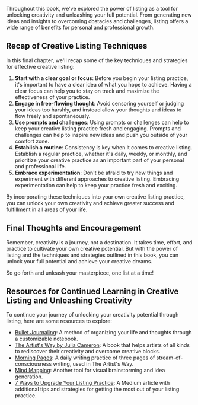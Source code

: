 

Throughout this book, we've explored the power of listing as a tool for unlocking creativity and unleashing your full potential. From generating new ideas and insights to overcoming obstacles and challenges, listing offers a wide range of benefits for personal and professional growth.

Recap of Creative Listing Techniques
------------------------------------

In this final chapter, we'll recap some of the key techniques and strategies for effective creative listing:

1. **Start with a clear goal or focus**: Before you begin your listing practice, it's important to have a clear idea of what you hope to achieve. Having a clear focus can help you to stay on track and maximize the effectiveness of your practice.
2. **Engage in free-flowing thought**: Avoid censoring yourself or judging your ideas too harshly, and instead allow your thoughts and ideas to flow freely and spontaneously.
3. **Use prompts and challenges**: Using prompts or challenges can help to keep your creative listing practice fresh and engaging. Prompts and challenges can help to inspire new ideas and push you outside of your comfort zone.
4. **Establish a routine**: Consistency is key when it comes to creative listing. Establish a regular practice, whether it's daily, weekly, or monthly, and prioritize your creative practice as an important part of your personal and professional life.
5. **Embrace experimentation**: Don't be afraid to try new things and experiment with different approaches to creative listing. Embracing experimentation can help to keep your practice fresh and exciting.

By incorporating these techniques into your own creative listing practice, you can unlock your own creativity and achieve greater success and fulfillment in all areas of your life.

Final Thoughts and Encouragement
--------------------------------

Remember, creativity is a journey, not a destination. It takes time, effort, and practice to cultivate your own creative potential. But with the power of listing and the techniques and strategies outlined in this book, you can unlock your full potential and achieve your creative dreams.

So go forth and unleash your masterpiece, one list at a time!

Resources for Continued Learning in Creative Listing and Unleashing Creativity
------------------------------------------------------------------------------

To continue your journey of unlocking your creativity potential through listing, here are some resources to explore:

* [Bullet Journaling](https://bulletjournal.com/): A method of organizing your life and thoughts through a customizable notebook.
* [The Artist's Way by Julia Cameron](https://juliacameronlive.com/the-artists-way/): A book that helps artists of all kinds to rediscover their creativity and overcome creative blocks.
* [Morning Pages](https://juliacameronlive.com/basic-tools/morning-pages/): A daily writing practice of three pages of stream-of-consciousness writing, used in The Artist's Way.
* [Mind Mapping](https://www.mindmapping.com/): Another tool for visual brainstorming and idea generation.
* [7 Ways to Upgrade Your Listing Practice](https://medium.com/@dankat/7-ways-to-upgrade-your-listing-practice-f9f32bc4d67b): A Medium article with additional tips and strategies for getting the most out of your listing practice.